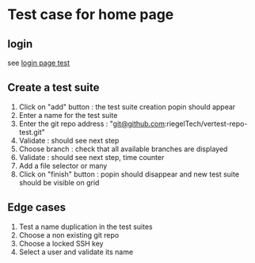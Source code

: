 # Test case for home page

## login

see [login page test](./loginTestCase.md)

## Create a test suite

1. Click on "add" button : the test suite creation popin should appear
2. Enter a name for the test suite
3. Enter the git repo address : "git@github.com:riegelTech/vertest-repo-test.git"
4. Validate : should see next step
5. Choose branch : check that all available branches are displayed
6. Validate : should see next step, time counter
7. Add a file selector or many
8. Click on "finish" button : popin should disappear and new test suite should be visible on grid

## Edge cases

1. Test a name duplication in the test suites
2. Choose a non existing git repo
3. Choose a locked SSH key
4. Select a user and validate its name
